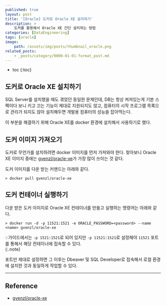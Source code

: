 ```yaml
---
published: true
layout: post
title: '[Oracle] 도커로 Oracle XE 설치하기'
description: >
    도커를 활용해서 Oracle XE 간단 설치하는 방법
categories: [DataEngineering]
tags: [oracle]
image:
    path: /assets/img/posts/thumbnail_oracle.png
related_posts:
    - _posts/category/0000-01-01-format_post.md
---
```

* toc
{:toc}

## 도커로 Oracle XE 설치하기

SQL Server를 설치했을 때도 겪었던 동일한 문제인데, DB는 항상 켜져있는게 기본 스펙이다 보니 키고 끄는 기능이 제대로 지원되지도 않고, 컴퓨터의 시작 프로그램 목록으로 관리가 되지도 않아 설치해두면 개발용 컴퓨터의 성능을 잡아먹는다.  

이 부분을 해결하기 위해 Oracle XE를 docker 환경에 설치해서 사용하기로 했다.  

## 도커 이미지 가져오기

도커로 무언가를 설치하려면 docker 이미지를 먼저 가져와야 한다. 찾아보니 Oracle XE 이미지 중에는 [gvenzl/oracle-xe](https://hub.docker.com/r/gvenzl/oracle-xe)가 가장 많이 쓰이는 것 같다.  

도커 이미지를 다운 받는 커맨드는 아래와 같다.  

```
> docker pull gvenzl/oracle-xe
```

## 도커 컨테이너 실행하기

다운 받은 도커 이미지로 Oracle XE 컨테이너를 만들고 실행하는 명령어는 아래와 같다.  

```
> docker run -d -p 11521:1521 -e ORACLE_PASSWORD=<password> --name <name> gvenzl/oracle-xe
```

💡가이드에서는 `-p 1521:1521`로 되어 있지만 `-p 11521:1521`로 설정해야 `11521` 포트를 통해서 해당 컨테이너에 접속할 수 있다.  
{:.note}

포트만 제대로 설정하면 그 이후는 Dbeaver 및 SQL Developer로 접속해서 로컬 환경에 설치한 것과 동일하게 작업할 수 있다.  

---
## Reference
- [gvenzl/oracle-xe](https://hub.docker.com/r/gvenzl/oracle-xe)
